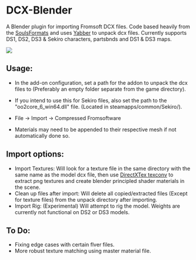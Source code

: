 # DCX-Blender
A Blender plugin for importing Fromsoft DCX files. Code based heavily from the [SoulsFormats](https://github.com/JKAnderson/SoulsFormats) and uses [Yabber](https://github.com/JKAnderson/Yabber) to unpack dcx files. Currently supports DS1, DS2, DS3 & Sekiro characters, partsbnds and DS1 & DS3 maps.


![](https://i.redd.it/rshisri0rg961.gif)

## Usage:
* In the add-on configuration, set a path for the addon to unpack the dcx files to (Preferably an empty folder separate from the game directory).
* If you intend to use this for Sekiro files, also set the path to the "oo2core_6_win64.dll" file. (Located in steamapps/common/Sekiro/).

* File -> Import -> Compressed Fromsoftware
* Materials may need to be appended to their respective mesh if not automatically done so.

## Import options:
* Import Textures: Will look for a texture file in the same directory with the same name as the model dcx file, then use [DirectXTex texconv](https://github.com/microsoft/DirectXTex) to extract png textures and create blender principled shader materials in the scene.
* Clean up files after import: Will delete all copied/extracted files (Except for texture files) from the unpack directory after importing.
* Import Rig: (Experimental) Will attempt to rig the model. Weights are currently not functional on DS2 or DS3 models.

## To Do:
* Fixing edge cases with certain flver files.
* More robust texture matching using master material file.
